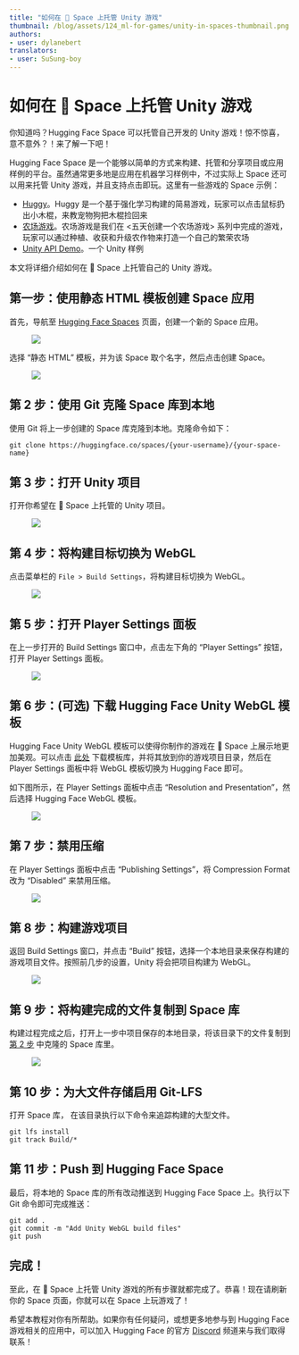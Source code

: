 ```yaml
---
title: "如何在 🤗 Space 上托管 Unity 游戏"
thumbnail: /blog/assets/124_ml-for-games/unity-in-spaces-thumbnail.png
authors:
- user: dylanebert
translators:
- user: SuSung-boy
---
```


<h1>如何在 🤗 Space 上托管 Unity 游戏</h1>

<!-- {blog_metadata} -->
<!-- {authors} --> 


你知道吗？Hugging Face Space 可以托管自己开发的 Unity 游戏！惊不惊喜，意不意外？！来了解一下吧！

Hugging Face Space 是一个能够以简单的方式来构建、托管和分享项目或应用样例的平台。虽然通常更多地是应用在机器学习样例中，不过实际上 Space 还可以用来托管 Unity 游戏，并且支持点击即玩。这里有一些游戏的 Space 示例： 

- [Huggy](https://huggingface.co/spaces/ThomasSimonini/Huggy)。Huggy 是一个基于强化学习构建的简易游戏，玩家可以点击鼠标扔出小木棍，来教宠物狗把木棍捡回来
- [农场游戏](https://huggingface.co/spaces/dylanebert/FarmingGame)。农场游戏是我们在 <五天创建一个农场游戏> 系列中完成的游戏，玩家可以通过种植、收获和升级农作物来打造一个自己的繁荣农场
- [Unity API Demo](https://huggingface.co/spaces/dylanebert/UnityDemo)。一个 Unity 样例

本文将详细介绍如何在 🤗 Space 上托管自己的 Unity 游戏。

## 第一步：使用静态 HTML 模板创建 Space 应用

首先，导航至 [Hugging Face Spaces](https://huggingface.co/new-space) 页面，创建一个新的 Space 应用。

<figure class="image text-center">
  <img src="https://huggingface.co/datasets/huggingface/documentation-images/resolve/main/blog/124_ml-for-games/games-in-spaces/1.png">
</figure> 

选择 “静态 HTML” 模板，并为该 Space 取个名字，然后点击创建 Space。

<figure class="image text-center">
  <img src="https://huggingface.co/datasets/huggingface/documentation-images/resolve/main/blog/124_ml-for-games/games-in-spaces/2.png">
</figure> 

## 第 2 步：使用 Git 克隆 Space 库到本地

使用 Git 将上一步创建的 Space 库克隆到本地。克隆命令如下：

```
git clone https://huggingface.co/spaces/{your-username}/{your-space-name}
```

## 第 3 步：打开 Unity 项目

打开你希望在 🤗 Space 上托管的 Unity 项目。

<figure class="image text-center">
  <img src="https://huggingface.co/datasets/huggingface/documentation-images/resolve/main/blog/124_ml-for-games/games-in-spaces/3.png">
</figure> 

## 第 4 步：将构建目标切换为 WebGL

点击菜单栏的 `File > Build Settings`，将构建目标切换为 WebGL。

<figure class="image text-center">
  <img src="https://huggingface.co/datasets/huggingface/documentation-images/resolve/main/blog/124_ml-for-games/games-in-spaces/4.png">
</figure> 

## 第 5 步：打开 Player Settings 面板

在上一步打开的 Build Settings 窗口中，点击左下角的 “Player Settings” 按钮，打开 Player Settings 面板。

<figure class="image text-center">
  <img src="https://huggingface.co/datasets/huggingface/documentation-images/resolve/main/blog/124_ml-for-games/games-in-spaces/5.png">
</figure> 

## 第 6 步：(可选) 下载 Hugging Face Unity WebGL 模板

Hugging Face Unity WebGL 模板可以使得你制作的游戏在 🤗 Space 上展示地更加美观。可以点击 [此处](https://github.com/huggingface/Unity-WebGL-template-for-Hugging-Face-Spaces) 下载模板库，并将其放到你的游戏项目目录，然后在 Player Settings 面板中将 WebGL 模板切换为 Hugging Face 即可。

如下图所示，在 Player Settings 面板中点击 “Resolution and Presentation”，然后选择 Hugging Face WebGL 模板。

<figure class="image text-center">
  <img src="https://huggingface.co/datasets/huggingface/documentation-images/resolve/main/blog/124_ml-for-games/games-in-spaces/6.png">
</figure> 

## 第 7 步：禁用压缩

在 Player Settings 面板中点击 “Publishing Settings”，将 Compression Format 改为 “Disabled” 来禁用压缩。

<figure class="image text-center">
  <img src="https://huggingface.co/datasets/huggingface/documentation-images/resolve/main/blog/124_ml-for-games/games-in-spaces/7.png">
</figure> 

## 第 8 步：构建游戏项目

返回 Build Settings 窗口，并点击 “Build” 按钮，选择一个本地目录来保存构建的游戏项目文件。按照前几步的设置，Unity 将会把项目构建为 WebGL。

<figure class="image text-center">
  <img src="https://huggingface.co/datasets/huggingface/documentation-images/resolve/main/blog/124_ml-for-games/games-in-spaces/8.png">
</figure> 

## 第 9 步：将构建完成的文件复制到 Space 库

构建过程完成之后，打开上一步中项目保存的本地目录，将该目录下的文件复制到 [第 2 步](#第-2-步使用-git-克隆-space-step-2-use-git-to-clone-the-space) 中克隆的 Space 库里。

<figure class="image text-center">
  <img src="https://huggingface.co/datasets/huggingface/documentation-images/resolve/main/blog/124_ml-for-games/games-in-spaces/9.png">
</figure> 

## 第 10 步：为大文件存储启用 Git-LFS

打开 Space 库， 在该目录执行以下命令来追踪构建的大型文件。

```
git lfs install
git track Build/* 
```

## 第 11 步：Push 到 Hugging Face Space

最后，将本地的 Space 库的所有改动推送到 Hugging Face Space 上。执行以下 Git 命令即可完成推送：

```
git add .
git commit -m "Add Unity WebGL build files"
git push
```

## 完成！

至此，在 🤗 Space 上托管 Unity 游戏的所有步骤就都完成了。恭喜！现在请刷新你的 Space 页面，你就可以在 Space 上玩游戏了！

希望本教程对你有所帮助。如果你有任何疑问，或想更多地参与到 Hugging Face 游戏相关的应用中，可以加入 Hugging Face 的官方 [Discord](https://hf.co/join/discord) 频道来与我们取得联系！
